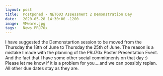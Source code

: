 ```yaml
---
layout: post
title:  Postponed - NET603 Assessment 2 Demonstration Day
date:   2020-05-28 14:30:00 -1200
image:  VMware.jpg
tags:   News PRJ70x
---
```


I have suggested the Demonstartion session to be moved from the Thursday the 18th of June to Thursday the 25th of June.
The reason is a mistake I made with the planning of the PRJ70x Poster Presentation Event.
And the fact that I have some other social commitments on that day :)
Please let me know if it is a problem for you....and we can possibly replan.
All other due dates stay as they are.
